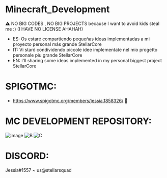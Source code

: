# Minecraft_Development

⚠ NO BIG CODES , NO BIG PROJECTS because I want to avoid kids steal me :) (I HAVE NO LICENSE AHAHAH)

- ES: Os estaré compartiendo pequeñas ideas implementadas a mi proyecto personal más grande StellarCore
- IT: Vi staró condividendo piccole idee implementate nel mio progetto personale piu grande StellarCore
- EN: I'll sharing some ideas implemented in my personal biggest project StellarCore

# SPIGOTMC:
- https://www.spigotmc.org/members/jessia.1858326/ 💓

# MC DEVELOPMENT REPOSITORY:
![image](https://github.com/Tyranzx/Minecraft_Development/assets/70720366/39280e2e-3ad4-47bd-a86e-c171c18ee398)
![B](https://github.com/Lewysan/Minecraft_Development/assets/70720366/cacaaef9-7c0c-4d59-a01f-3f1f4738fc45)
![C](https://github.com/Lewysan/Minecraft_Development/assets/70720366/3e7f1c5d-0224-4ce3-b131-12f2478e348c)

# DISCORD:
Jessia#1557
   ~ us@stellarsquad
